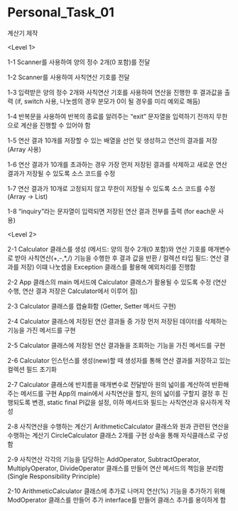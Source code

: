 # Personal_Task_01
계산기 제작

<Level 1>

1-1 Scanner를 사용하여 양의 정수 2개(0 포함)를 전달

1-2 Scanner를 사용하여 사칙연산 기호를 전달

1-3 입력받은 양의 정수 2개와 사칙연산 기호를 사용하여 연산을 진행한 후 결과값을 출력 (if, switch 사용, 나눗셈의 경우 분모가 0이 될 경우를 미리 예외로 해둠)

1-4 반복문을 사용하여 반복의 종료를 알려주는 “exit” 문자열을 입력하기 전까지 무한으로 계산을 진행할 수 있어야 함

1-5 연산 결과 10개를 저장할 수 있는 배열을 선언 및 생성하고 연산의 결과를 저장 (Array 사용)

1-6 연산 결과가 10개를 초과하는 경우 가장 먼저 저장된 결과를 삭제하고 새로운 연산 결과가 저장될 수 있도록 소스 코드를 수정

1-7 연산 결과가 10개로 고정되지 않고 무한이 저장될 수 있도록 소스 코드를 수정 (Array -> List)

1-8 “inquiry”라는 문자열이 입력되면 저장된 연산 결과 전부를 출력 (for each문 사용)


<Level 2>

2-1 Calculator 클래스를 생성 (메서드: 양의 정수 2개(0 포함)와 연산 기호를 매개변수로 받아 사칙연산(+,-,*,/) 기능을 수행한 후 결과 값을 반환 / 컬렉션 타입 필드: 연산 결과를 저장)
    이떄 나눗셈을 Exception 클래스를 활용해 예외처리를 진행함
    
2-2 App 클래스의 main 메서드에 Calculator 클래스가 활용될 수 있도록 수정 (연산 수행, 연산 결과 저장은 Calculator에서 이루어 짐)

2-3 Calculator 클래스를 캡슐화함 (Getter, Setter 메서드 구현)

2-4 Calculator 클래스에 저장된 연산 결과들 중  가장 먼저 저장된 데이터를 삭제하는 기능을 가진 메서드를 구현

2-5 Calculator 클래스에 저장된 연산 결과들을 조회하는 기능을 가진 메서드를 구현

2-6 Calculator 인스턴스를 생성(new)할 때 생성자를 통해 연산 결과를 저장하고 있는 컬렉션 필드 초기화

2-7 Calculator 클래스에 반지름을 매개변수로 전달받아 원의 넓이를 계산하여 반환해주는 메서드를 구현
    App의 main에서 사칙연산을 할지, 원의 넓이를 구할지 결정 후 진행되도록 변경, static final PI값을 설정, 이하 메서드와 필드는 사칙연산과 유사하게 작성
    
2-8 사칙연산을 수행하는 계산기 ArithmeticCalculator 클래스와 원과 관련된 연산을 수행하는 계산기 CircleCalculator 클래스 2개를 구현
    상속을 통해 자식클래스로 구성함
    
2-9 사칙연산 각각의 기능을 담당하는 AddOperator, SubtractOperator, MultiplyOperator, DivideOperator 클래스를 만들어 연산 메서드의 책임을 분리함 (Single Responsibility Principle)

2-10 ArithmeticCalculator 클래스에 추가로 나머지 연산(%) 기능을 추가하기 위해 ModOperator 클래스를 만들어 추가
    interface를 만들어 클래스 추가를 용이하게 함
